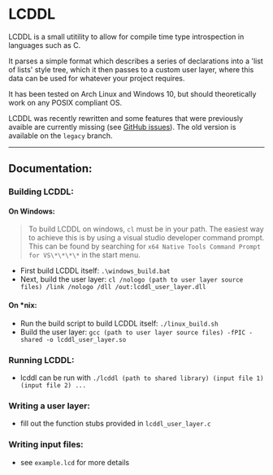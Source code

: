 # LCDDL

LCDDL is a small utitility to allow for compile time type introspection in languages such as C.

It parses a simple format which describes a series of declarations into a 'list of lists' style tree, which it then passes to a custom user layer, where this data can be used for whatever your project requires.

It has been tested on Arch Linux and Windows 10, but should theoretically work on any POSIX compliant OS.

LCDDL was recently rewritten and some features that were previously avaible are currently missing (see [GitHub issues](https://github.com/tomthornt0n/lcddl/issues?q=is%3Aissue+is%3Aopen)).
The old version is available on the `legacy` branch.

---

## Documentation:
### Building LCDDL:
#### On Windows:
> To build LCDDL on windows, `cl` must be in your path. The easiest way to achieve this is by using a visual studio developer command prompt. This can be found by searching for `x64 Native Tools Command Prompt for VS\*\*\*\*` in the start menu.
* First build LCDDL itself: `.\windows_build.bat`
* Next, build the user layer: `cl /nologo (path to user layer source files) /link /nologo /dll /out:lcddl_user_layer.dll`
#### On \*nix:
* Run the build script to build LCDDL itself: `./linux_build.sh`
* Build the user layer: `gcc (path to user layer source files) -fPIC -shared -o lcddl_user_layer.so`
### Running LCDDL:
* lcddl can be run with `./lcddl (path to shared library) (input file 1) (input file 2) ...`
### Writing a user layer:
* fill out the function stubs provided in `lcddl_user_layer.c`
### Writing input files:
* see `example.lcd` for more details


